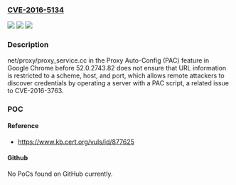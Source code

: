 ### [CVE-2016-5134](https://cve.mitre.org/cgi-bin/cvename.cgi?name=CVE-2016-5134)
![](https://img.shields.io/static/v1?label=Product&message=n%2Fa&color=blue)
![](https://img.shields.io/static/v1?label=Version&message=n%2Fa&color=blue)
![](https://img.shields.io/static/v1?label=Vulnerability&message=n%2Fa&color=brighgreen)

### Description

net/proxy/proxy_service.cc in the Proxy Auto-Config (PAC) feature in Google Chrome before 52.0.2743.82 does not ensure that URL information is restricted to a scheme, host, and port, which allows remote attackers to discover credentials by operating a server with a PAC script, a related issue to CVE-2016-3763.

### POC

#### Reference
- https://www.kb.cert.org/vuls/id/877625

#### Github
No PoCs found on GitHub currently.

